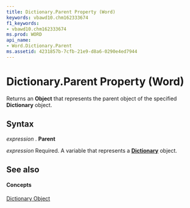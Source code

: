 ```yaml
---
title: Dictionary.Parent Property (Word)
keywords: vbawd10.chm162333674
f1_keywords:
- vbawd10.chm162333674
ms.prod: WORD
api_name:
- Word.Dictionary.Parent
ms.assetid: 4231857b-7cfb-21e9-d8a6-0290e4ed7944
---
```



# Dictionary.Parent Property (Word)

Returns an  **Object** that represents the parent object of the specified **Dictionary** object.


## Syntax

 _expression_ . **Parent**

 _expression_ Required. A variable that represents a **[Dictionary](dictionary-object-word.md)** object.


## See also


#### Concepts


[Dictionary Object](dictionary-object-word.md)

